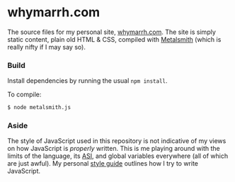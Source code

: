 whymarrh.com
============

The source files for my personal site, [whymarrh.com][1]. The site is simply static content, plain old HTML & CSS, compiled with [Metalsmith][2] (which is really nifty if I may say so).

### Build

Install dependencies by running the usual `npm install`.

To compile:

```bash
$ node metalsmith.js
```

### Aside

The style of JavaScript used in this repository is not indicative of my views on how JavaScript is *properly* written. This is me playing around with the limits of the language, its [ASI][3], and global variables everywhere (all of which are just awful). My personal [style guide][4] outlines how I try to write JavaScript.

  [1]:https://whymarrh.com
  [2]:http://metalsmith.io
  [3]:http://blog.izs.me/post/2353458699/an-open-letter-to-javascript-leaders-regarding
  [4]:src/style/js.md
